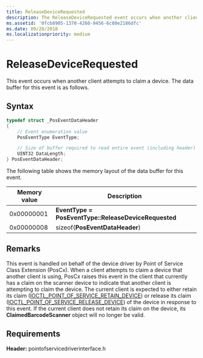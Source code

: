 ```yaml
---
title: ReleaseDeviceRequested
description: The ReleaseDeviceRequested event occurs when another client attempts to claim a device.
ms.assetid: '0fcb8905-1370-4260-9456-6c80e2186dfc'
ms.date: 09/28/2018
ms.localizationpriority: medium
---
```


# ReleaseDeviceRequested

This event occurs when another client attempts to claim a device. The data buffer for this event is as follows.

## Syntax

```cpp
typedef struct _PosEventDataHeader
{
    // Event enumeration value
    PosEventType EventType;

    // Size of buffer required to read entire event (including header)
    UINT32 DataLength;
} PosEventDataHeader;
```

The following table shows the memory layout of the data buffer for this event.

| Memory value          | Description                               |
|-----------------------|-------------------------------------------|
| 0x00000001 | **EventType = PosEventType::ReleaseDeviceRequested** |
| 0x00000008 | sizeof(**PosEventDataHeader**)                       |

## Remarks

This event is handled on behalf of the device driver by Point of Service Class Extension (PosCx). When a client attempts to claim a device that another client is using, PosCx raises this event in the client that currently has a claim on the scanner device to indicate that another client is attempting to claim the device. The current client is expected to either retain its claim ([IOCTL\_POINT\_OF\_SERVICE\_RETAIN\_DEVICE](https://docs.microsoft.com/windows-hardware/drivers/ddi/pointofservicedriverinterface/ni-pointofservicedriverinterface-ioctl_point_of_service_retain_device)) or release its claim ([IOCTL\_POINT\_OF\_SERVICE\_RELEASE\_DEVICE](https://docs.microsoft.com/windows-hardware/drivers/ddi/pointofservicedriverinterface/ni-pointofservicedriverinterface-ioctl_point_of_service_release_device)) of the device in response to this event. If the current client does not retain its claim on the device, its **ClaimedBarcodeScanner** object will no longer be valid.

## Requirements

**Header:** pointofservicedriverinterface.h
